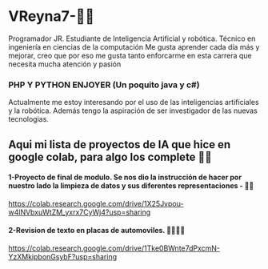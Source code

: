 # VReyna7-🐱‍👓

Programador JR. Estudiante de Inteligencia Artificial y robótica. Técnico en ingeniería en ciencias de la computación 
Me gusta aprender cada día más y mejorar, creo que por eso me gusta tanto enforcarme en esta carrera que necesita mucha atención y pasión
### PHP Y PYTHON ENJOYER (Un poquito java y c#)

Actualmente me estoy interesando por el uso de las inteligencias artificiales y la robótica. Además tengo la aspiración de ser investigador de las nuevas tecnologias.
 
## Aqui mi lista de  proyectos de IA que hice en google colab, para algo los complete 🐱‍👤 

#### 1-Proyecto de final de modulo. Se nos dio la instrucción de hacer por nuestro lado la limpieza de datos y sus diferentes representaciones - 🐱‍🚀
https://colab.research.google.com/drive/1X25Jvpou-w4lNVbxuWtZM_yxrx7CyWj4?usp=sharing
#### 2-Revision de texto en placas de automoviles. 🐱‍💻🐱‍💻
https://colab.research.google.com/drive/1Tke0BWnte7dPxcmN-YzXMkipbonGsybF?usp=sharing
